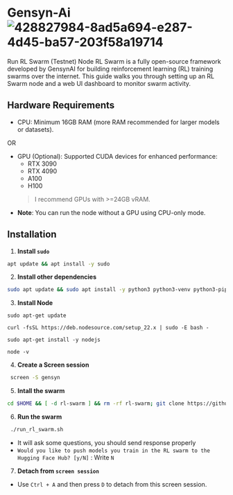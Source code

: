 # Gensyn-Ai ![428827984-8ad5a694-e287-4d45-ba57-203f58a19714](https://github.com/user-attachments/assets/b3488e5e-2b35-4381-90b3-55e5cf40c552)
Run RL Swarm (Testnet) Node
RL Swarm is a fully open-source framework developed by GensynAI for building reinforcement learning (RL) training swarms over the internet. This guide walks you through setting up an RL Swarm node and a web UI dashboard to monitor swarm activity.

## Hardware Requirements	

- CPU: Minimum 16GB RAM (more RAM recommended for larger models or datasets).

OR

- GPU (Optional): Supported CUDA devices for enhanced performance:
    - RTX 3090
    - RTX 4090
    - A100
    - H100
    > I recommend GPUs with >=24GB vRAM.
-  **Note**: You can run the node without a GPU using CPU-only mode.
## Installation
1. **Install `sudo`**
 ```bash
 apt update && apt install -y sudo
 ```
 2. **Install other dependencies**
 ```bash
 sudo apt update && sudo apt install -y python3 python3-venv python3-pip curl wget screen git lsof nano unzip
 ```
 3. **Install Node**
 ```
 sudo apt-get update
 ```
 ```
 curl -fsSL https://deb.nodesource.com/setup_22.x | sudo -E bash -
 ```
 ```
 sudo apt-get install -y nodejs
 ```
 ```
 node -v
 ```
4. **Create a Screen session**

```bash
 screen -S gensyn
 ```

5. **Intall the swarm**
 ```bash
cd $HOME && [ -d rl-swarm ] && rm -rf rl-swarm; git clone https://github.com/andiiyan1/rl-swarm.git && cd rl-swarm
 ```

6. **Run the swarm**
```bash
 ./run_rl_swarm.sh
```
 - It will ask some questions, you should send response properly
 - ```Would you like to push models you train in the RL swarm to the Hugging Face Hub? [y/N]``` : Write `N`
7. **Detach from `screen session`**
 - Use `Ctrl + A` and then press `D` to detach from this screen session.
